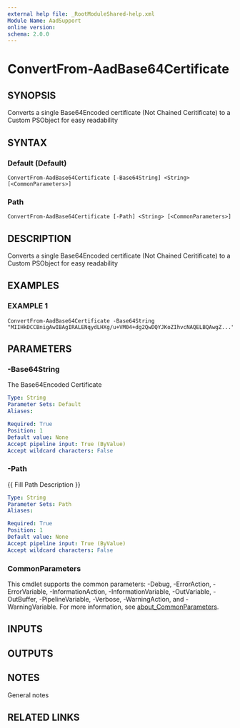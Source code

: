 ```yaml
---
external help file: _RootModuleShared-help.xml
Module Name: AadSupport
online version:
schema: 2.0.0
---
```


# ConvertFrom-AadBase64Certificate

## SYNOPSIS
Converts a single Base64Encoded certificate (Not Chained Ceritificate) to a Custom PSObject for easy readability

## SYNTAX

### Default (Default)
```
ConvertFrom-AadBase64Certificate [-Base64String] <String> [<CommonParameters>]
```

### Path
```
ConvertFrom-AadBase64Certificate [-Path] <String> [<CommonParameters>]
```

## DESCRIPTION
Converts a single Base64Encoded certificate (Not Chained Ceritificate) to a Custom PSObject for easy readability

## EXAMPLES

### EXAMPLE 1
```
ConvertFrom-AadBase64Certificate -Base64String "MIIHkDCCBnigAwIBAgIRALENqydLHXg/u+VM04+dg2QwDQYJKoZIhvcNAQELBQAwgZ..."
```

## PARAMETERS

### -Base64String
The Base64Encoded Certificate

```yaml
Type: String
Parameter Sets: Default
Aliases:

Required: True
Position: 1
Default value: None
Accept pipeline input: True (ByValue)
Accept wildcard characters: False
```

### -Path
{{ Fill Path Description }}

```yaml
Type: String
Parameter Sets: Path
Aliases:

Required: True
Position: 1
Default value: None
Accept pipeline input: True (ByValue)
Accept wildcard characters: False
```

### CommonParameters
This cmdlet supports the common parameters: -Debug, -ErrorAction, -ErrorVariable, -InformationAction, -InformationVariable, -OutVariable, -OutBuffer, -PipelineVariable, -Verbose, -WarningAction, and -WarningVariable. For more information, see [about_CommonParameters](http://go.microsoft.com/fwlink/?LinkID=113216).

## INPUTS

## OUTPUTS

## NOTES
General notes

## RELATED LINKS
